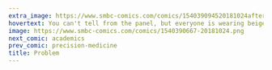 ```yaml
---
extra_image: https://www.smbc-comics.com/comics/154039094520181024after.png
hovertext: You can't tell from the panel, but everyone is wearing beige shorts, white sneakers, and a fanny pack.
image: https://www.smbc-comics.com/comics/1540390667-20181024.png
next_comic: academics
prev_comic: precision-medicine
title: Problem
---
```


